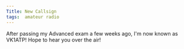 ```yaml
---
Title: New Callsign
tags:  amateur radio 
---
```


After passing my Advanced exam a few weeks ago, I'm now known as VK1ATP! Hope to hear you over the air!